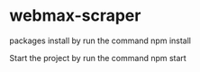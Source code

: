 ﻿# webmax-scraper
 
﻿packages install by run the command npm install 
 
Start the project by run the command npm start
